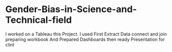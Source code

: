 # Gender-Bias-in-Science-and-Technical-field
 I worked on a Tableau this Project.  I used First Extract Data connect and join preparing workbook And Prepared Dashboards then ready Presentation for clint

